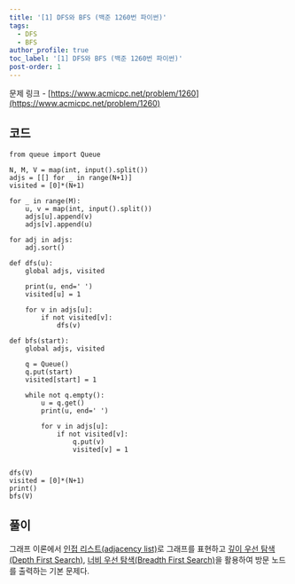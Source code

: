 ```yaml
---
title: '[1] DFS와 BFS (백준 1260번 파이썬)'
tags:
  - DFS
  - BFS
author_profile: true
toc_label: '[1] DFS와 BFS (백준 1260번 파이썬)'
post-order: 1
---
```


문제 링크 - [https://www.acmicpc.net/problem/1260](https://www.acmicpc.net/problem/1260)


## 코드
```python::lineons
from queue import Queue

N, M, V = map(int, input().split())
adjs = [[] for _ in range(N+1)]
visited = [0]*(N+1)

for _ in range(M):
    u, v = map(int, input().split())
    adjs[u].append(v)
    adjs[v].append(u)

for adj in adjs:
    adj.sort()

def dfs(u):
    global adjs, visited

    print(u, end=' ')
    visited[u] = 1

    for v in adjs[u]:
        if not visited[v]:
            dfs(v)

def bfs(start):
    global adjs, visited

    q = Queue()
    q.put(start)
    visited[start] = 1

    while not q.empty():
        u = q.get()
        print(u, end=' ')

        for v in adjs[u]:
            if not visited[v]:
                q.put(v)
                visited[v] = 1


dfs(V)
visited = [0]*(N+1)
print()
bfs(V)
```

## 풀이
그래프 이론에서 [인접 리스트(adjacency list)](https://ko.wikipedia.org/wiki/인접_리스트)로 그래프를 표현하고 [깊이 우선 탐색(Depth First Search)](https://ko.wikipedia.org/wiki/깊이_우선_탐색), [너비 우선 탐색(Breadth First Search)](https://ko.wikipedia.org/wiki/너비_우선_탐색)을 활용하여 방문 노드를 출력하는 기본 문제다.
